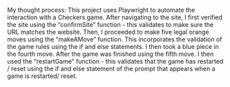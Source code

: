 My thought process:
This project uses Playwright to automate the interaction with a Checkers game. After navigating to the site, I first verified the site using the “confirmSite” function - this validates to make sure the URL matches the website. Then, I proceeded to make five legal orange moves using the “makeAMove” function. This incorporates the validation of the game rules using the if and else statements. I then took a blue piece in the fourth move. After the game was finished using the fifth move.  I then used the “restartGame” function - this validates that the game has restarted / reset using the if and else statement of the prompt that appears when a game is restarted/ reset.
